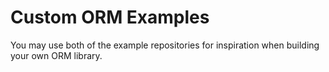 # Custom ORM Examples
You may use both of the example repositories for inspiration when building your own ORM library.

